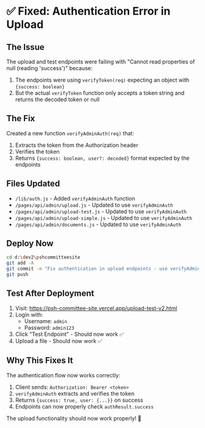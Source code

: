 # ✅ Fixed: Authentication Error in Upload

## The Issue
The upload and test endpoints were failing with "Cannot read properties of null (reading 'success')" because:
1. The endpoints were using `verifyToken(req)` expecting an object with `{success: boolean}`
2. But the actual `verifyToken` function only accepts a token string and returns the decoded token or null

## The Fix
Created a new function `verifyAdminAuth(req)` that:
1. Extracts the token from the Authorization header
2. Verifies the token
3. Returns `{success: boolean, user?: decoded}` format expected by the endpoints

## Files Updated
- `/lib/auth.js` - Added `verifyAdminAuth` function
- `/pages/api/admin/upload.js` - Updated to use `verifyAdminAuth`
- `/pages/api/admin/upload-test.js` - Updated to use `verifyAdminAuth`
- `/pages/api/admin/upload-simple.js` - Updated to use `verifyAdminAuth`
- `/pages/api/admin/documents.js` - Updated to use `verifyAdminAuth`

## Deploy Now
```bash
cd d:\dev2\pshcommitteesite
git add -A
git commit -m "Fix authentication in upload endpoints - use verifyAdminAuth"
git push
```

## Test After Deployment
1. Visit: https://psh-committee-site.vercel.app/upload-test-v2.html
2. Login with:
   - Username: `admin`
   - Password: `admin123`
3. Click "Test Endpoint" - Should now work ✅
4. Upload a file - Should now work ✅

## Why This Fixes It
The authentication flow now works correctly:
1. Client sends: `Authorization: Bearer <token>`
2. `verifyAdminAuth` extracts and verifies the token
3. Returns `{success: true, user: {...}}` on success
4. Endpoints can now properly check `authResult.success`

The upload functionality should now work properly! 🚀